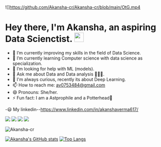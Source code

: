 ![]https://github.com/Akansha-cr/Akansha-cr/blob/main/OtG.mp4
# Hey there, I'm Akansha, an aspiring Data Scienctist. <img src="https://raw.githubusercontent.com/MartinHeinz/MartinHeinz/master/wave.gif" width="30px">

<!--
**Akansha-cr/Akansha-cr** is a ✨ _special_ ✨ repository because its `README.md` (this file) appears on your GitHub profile.

Here are some ideas to get you started: -->

- 🔭 I’m currently improving my skills in the field of Data Science.
- 🌱 I’m currently learning Computer science with data science as specialization.
- 🤔 I’m looking for help with ML (models).
- 💬 Ask me about Data and Data analysis 🙋‍♀️😊.
- 🤔 I'm always curious, recently its about Deep Learning.
- 📫 How to reach me: av0753484@gmail.com
- 😄 Pronouns: She/her.
- ⚡ Fun fact: I am a Astprophile and a Potterhead💮

-😃  My linkedin--https://www.linkedin.com/in/akanshaverma617/
<!-- badges -->

![](https://img.shields.io/badge/Code-Python-informational?style=flat&logo=python&logocolor=white&color=2bbc8a)
![](https://img.shields.io/badge/Code-R-informational?style=flat&logo=R&logocolor=white&color=2bbc8a)
![](https://img.shields.io/badge/OS-Windows-informational?style=flat&logo=Windows&logocolor=white&color=2bbc8a)
![](https://img.shields.io/badge/code-Cpp-informational?style=flat&logo=Cpp&logocolor=yellow&color=2bbc8a)
<p align="left"> <img src="https://komarev.com/ghpvc/?username=Akansha-cr" alt="Akansha-cr" /> </p>

<!-- cards -->

[![Akansha's GitHub stats](https://github-readme-stats.vercel.app/api?username=Akansha-cr&showicons=true&theme=radical)](https://github.com/Akansha-cr/github-readme-stats)
[![Top Langs](https://github-readme-stats.vercel.app/api/top-langs/?username=Akansha-cr&layout=compact&theme=radical)](https://github.com/Akansha-cr/github-readme-stats)
